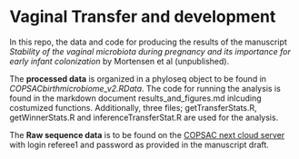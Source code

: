 Vaginal Transfer and development
================

In this repo, the data and code for producing the results of the manuscript *Stability of the vaginal microbiota during pregnancy and its importance for early infant colonization* by Mortensen et al (unpublished).

The **processed data** is organized in a phyloseq object to be found in *COPSACbirthmicrobiome_v2.RData*. 
The code for running the analysis is found in the markdown document results_and_figures.md inlcuding costumized functions. Additionally, three files; getTransferStats.R, getWinnerStats.R and inferenceTransferStat.R are used for the analysis. 

The **Raw sequence data** is to be found on the [COPSAC next cloud server](nc.copsac.com) with login referee1 and password as provided in the manuscript draft.  
